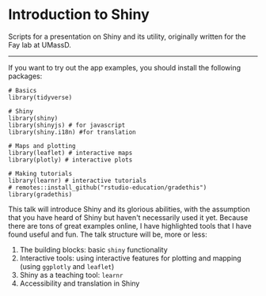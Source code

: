 # Introduction to Shiny

Scripts for a presentation on Shiny and its utility, originally written for the Fay lab at UMassD.

***

If you want to try out the app examples, you should install the following packages:

```{r}
# Basics
library(tidyverse)

# Shiny
library(shiny)
library(shinyjs) # for javascript 
library(shiny.i18n) #for translation

# Maps and plotting
library(leaflet) # interactive maps
library(plotly) # interactive plots

# Making tutorials
library(learnr) # interactive tutorials
# remotes::install_github("rstudio-education/gradethis")
library(gradethis)
```

This talk will introduce Shiny and its glorious abilities, with the assumption that you have heard of Shiny but haven't necessarily used it yet. Because there are tons of great examples online, I have highlighted tools that I have found useful and fun. The talk structure will be, more or less:
1. The building blocks: basic `shiny` functionality
2. Interactive tools: using interactive features for plotting and mapping (using `ggplotly` and `leaflet`)
3. Shiny as a teaching tool: `learnr` 
4. Accessibility and translation in Shiny
